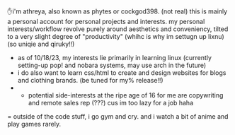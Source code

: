 ✋i'm athreya, also known as phytes or cockgod398. (not real)
this is mainly a personal account for personal projects and interests. 
my personal interests/workflow revolve purely around aesthetics and conveniency, tilted to a very slight degree of "productivity" (whihc is why im settugn up lixnu) (so uniqie and qiruky!!)
- as of 10/18/23, my interests lie primarily in learning linux (currently setting-up pop! and nobara systems, may use arch in the future) 
- i do also want to learn css/html to create and design websites for blogs and clothing brands. (be tuned for my% release!!)
- - potential side-interests at the ripe age of 16 for me are copywriting and remote sales rep (???) cus im too lazy for a job haha

= outside of the code stuff, i go gym and cry.
and i watch a bit of anime and play games rarely.

 
    
